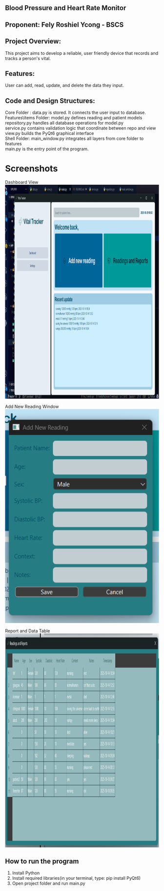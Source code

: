 ## Blood Pressure and Heart Rate Monitor

## Proponent: Fely Roshiel Ycong - BSCS

## Project Overview:
 This project aims to develop a reliable, user friendly device that records and tracks a person's vital. 

## Features:
 User can add, read, update, and delete the data they input.

## Code and Design Structures:
 Core Folder : data.py is stored. It connects the user input to database.  
 Features\items Folder: model.py defines reading and patient models  
 repository.py handles all database operations for model.py  
 service.py contains validation logic that coordinate between repo and view  
 view.py builds the PyQt6 graphical interface  
 Shell Folder: main_window.py integrates all layers from core folder to features  
 main.py is the entry point of the program. 

# Screenshots

Dashboard View
<img src="./dashboardss.png" alt="Dashboard Screenshot" width="1100" height="700" />

Add New Reading Window
<img src="./addreadingss.png" alt="Add Reading Screenshot" width="1100" height="700" />

Report and Data Table
<img src="./readingandreportsss.png" alt="Report Screenshot" width="1100" height="700" />

## How to run the program
1. Install Python
2. Install required libraries(in your terminal, type: pip install PyQt6)
3. Open project folder and run main.py